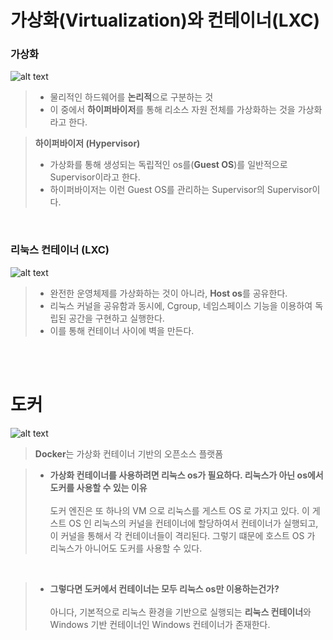 # 가상화(Virtualization)와 컨테이너(LXC)
### 가상화
![alt text](image.png)
> - 물리적인 하드웨어를 **논리적**으로 구분하는 것   
> - 이 중에서 **하이퍼바이저**를 통해 리소스 자원 전체를 가상화하는 것을 가상화라고 한다.

> **하이퍼바이저 (Hypervisor)**
> - 가상화를 통해 생성되는 독립적인 os를(**Guest OS**)를 일반적으로 Supervisor이라고 한다.
> - 하이퍼바이저는 이런 Guest OS를 관리하는 Supervisor의 Supervisor이다.


</br>

### 리눅스 컨테이너 (LXC)
![alt text](5-1.jpg)
> - 완전한 운영체제를 가상화하는 것이 아니라, **Host os**를 공유한다.
> - 리눅스 커널을 공유함과 동시에, Cgroup, 네임스페이스 기능을 이용하여 독립된 공간을 구현하고 실행한다.
> - 이를 통해 컨테이너 사이에 벽을 만든다.

</br>
</br>

# 도커
![alt text](10-1.png)
> **Docker**는 가상화 컨테이너 기반의 오픈소스 플랫폼 


>- **가상화 컨테이너를 사용하려면 리눅스 os가 필요하다. 리눅스가 아닌 os에서 도커를 사용할 수 있는 이유**    </br> </br>
> 도커 엔진은 또 하나의 VM 으로 리눅스를 게스트 OS 로 가지고 있다. 이 게스트 OS 인 리눅스의 커널을 컨테이너에 할당하여서 컨테이너가 실행되고, 이 커널을 통해서 각 컨테이너들이 격리된다. 그렇기 떄문에 호스트 OS 가 리눅스가 아니어도 도커를 사용할 수 있다.

</br>

>- **그렇다면 도커에서 컨테이너는 모두 리눅스 os만 이용하는건가?**    </br> </br>
> 아니다, 기본적으로 리눅스 환경을 기반으로 실행되는 **리눅스 컨테이너**와 Windows 기반 컨테이너인 Windows 컨테이너가 존재한다.